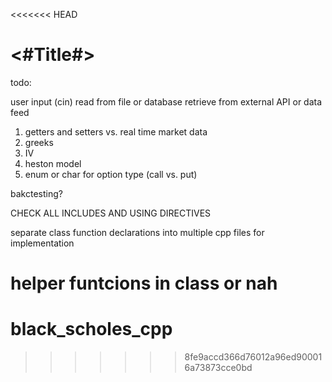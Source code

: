 <<<<<<< HEAD
#  <#Title#>


todo:

user input (cin)
read from file or database
retrieve from external API or data feed

1. getters and setters vs. real time market data
2. greeks 
3. IV 
4. heston model
5. enum or char for option type (call vs. put)

bakctesting?


CHECK ALL INCLUDES AND USING DIRECTIVES


separate class function declarations into multiple cpp files for implementation

helper funtcions in class or nah
=======
# black_scholes_cpp
>>>>>>> 8fe9accd366d76012a96ed900016a73873cce0bd
